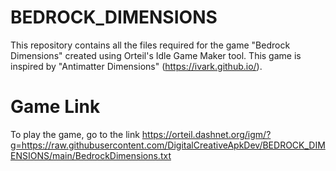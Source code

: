 # BEDROCK_DIMENSIONS

This repository contains all the files required for the game "Bedrock Dimensions" created using Orteil's Idle Game Maker tool. This game is inspired by "Antimatter Dimensions" (https://ivark.github.io/).

# Game Link

To play the game, go to the link 
https://orteil.dashnet.org/igm/?g=https://raw.githubusercontent.com/DigitalCreativeApkDev/BEDROCK_DIMENSIONS/main/BedrockDimensions.txt